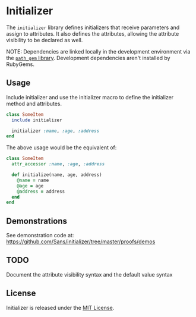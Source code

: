 # Initializer

The `initializer` library defines initializers that receive parameters and assign to attributes. It also defines the attributes, allowing the attribute visibility to be declared as well.

NOTE: Dependencies are linked locally in the development environment via the [`path_gem` library](https://github.com/Sans/path-gem). Development dependencies aren't installed by RubyGems.

## Usage

Include initializer and use the initializer macro to define the initializer method and attributes.

```ruby
class SomeItem
  include initializer

  initializer :name, :age, :address
end
```

The above usage would be the equivalent of:

```ruby
class SomeItem
  attr_accessor :name, :age, :address

  def initialize(name, age, address)
    @name = name
    @age = age
    @address = address
  end
end
```

## Demonstrations

See demonstration code at: https://github.com/Sans/initializer/tree/master/proofs/demos

## TODO

Document the attribute visibility syntax and the default value syntax

## License

Initializer is released under the [MIT License](https://github.com/Sans/initializer/blob/master/MIT-license.txt).

